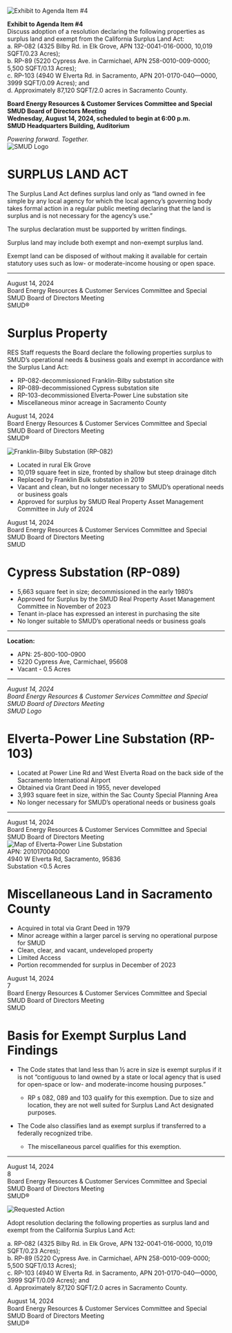 <!-- Page 1 -->
![Exhibit to Agenda Item #4](https://via.placeholder.com/1365x768.png?text=Exhibit+to+Agenda+Item+%234)

**Exhibit to Agenda Item #4**  
Discuss adoption of a resolution declaring the following properties as surplus land and exempt from the California Surplus Land Act:  
a. RP-082 (4325 Bilby Rd. in Elk Grove, APN 132-0041-016-0000, 10,019 SQFT/0.23 Acres);  
b. RP-89 (5220 Cypress Ave. in Carmichael, APN 258-0010-009-0000; 5,500 SQFT/0.13 Acres);  
c. RP-103 (4940 W Elverta Rd. in Sacramento, APN 201-0170-040—0000, 3999 SQFT/0.09 Acres); and  
d. Approximately 87,120 SQFT/2.0 acres in Sacramento County.  

**Board Energy Resources & Customer Services Committee and Special SMUD Board of Directors Meeting**  
**Wednesday, August 14, 2024, scheduled to begin at 6:00 p.m.**  
**SMUD Headquarters Building, Auditorium**  

*Powering forward. Together.*  
![SMUD Logo](https://via.placeholder.com/100x50.png?text=SMUD+Logo)
<!-- Page 2 -->
# SURPLUS LAND ACT

The Surplus Land Act defines surplus land only as “land owned in fee simple by any local agency for which the local agency’s governing body takes formal action in a regular public meeting declaring that the land is surplus and is not necessary for the agency’s use.”

The surplus declaration must be supported by written findings.

Surplus land may include both exempt and non-exempt surplus land.

Exempt land can be disposed of without making it available for certain statutory uses such as low- or moderate-income housing or open space.

---

August 14, 2024  
Board Energy Resources & Customer Services Committee and Special SMUD Board of Directors Meeting  
SMUD®
<!-- Page 3 -->
# Surplus Property

RES Staff requests the Board declare the following properties surplus to SMUD’s operational needs & business goals and exempt in accordance with the Surplus Land Act:

- RP-082-decommissioned Franklin-Bilby substation site
- RP-089-decommissioned Cypress substation site
- RP-103-decommissioned Elverta-Power Line substation site
- Miscellaneous minor acreage in Sacramento County

August 14, 2024  
Board Energy Resources & Customer Services Committee and Special SMUD Board of Directors Meeting  
SMUD®
<!-- Page 4 -->
![Franklin-Bilby Substation (RP-082)](https://via.placeholder.com/768x1365.png?text=Franklin-Bilby+Substation+(RP-082))

- Located in rural Elk Grove
- 10,019 square feet in size, fronted by shallow but steep drainage ditch
- Replaced by Franklin Bulk substation in 2019
- Vacant and clean, but no longer necessary to SMUD’s operational needs or business goals
- Approved for surplus by SMUD Real Property Asset Management Committee in July of 2024

August 14, 2024  
Board Energy Resources & Customer Services Committee and Special SMUD Board of Directors Meeting  
SMUD
<!-- Page 5 -->
# Cypress Substation (RP-089)

- 5,663 square feet in size; decommissioned in the early 1980’s
- Approved for Surplus by the SMUD Real Property Asset Management Committee in November of 2023
- Tenant in-place has expressed an interest in purchasing the site
- No longer suitable to SMUD’s operational needs or business goals

---

**Location:**
- APN: 25-800-100-0900
- 5220 Cypress Ave, Carmichael, 95608
- Vacant - 0.5 Acres

---

*August 14, 2024*  
*Board Energy Resources & Customer Services Committee and Special SMUD Board of Directors Meeting*  
*SMUD Logo*
<!-- Page 6 -->
# Elverta-Power Line Substation (RP-103)

- Located at Power Line Rd and West Elverta Road on the back side of the Sacramento International Airport
- Obtained via Grant Deed in 1955, never developed
- 3,993 square feet in size, within the Sac County Special Planning Area
- No longer necessary for SMUD’s operational needs or business goals

---

August 14, 2024  
Board Energy Resources & Customer Services Committee and Special SMUD Board of Directors Meeting  
![Map of Elverta-Power Line Substation](https://example.com/map)  
APN: 2010170040000  
4940 W Elverta Rd, Sacramento, 95836  
Substation <0.5 Acres  
<!-- Page 7 -->
# Miscellaneous Land in Sacramento County
- Acquired in total via Grant Deed in 1979
- Minor acreage within a larger parcel is serving no operational purpose for SMUD
- Clean, clear, and vacant, undeveloped property
- Limited Access
- Portion recommended for surplus in December of 2023

August 14, 2024  
7  
Board Energy Resources & Customer Services Committee and Special SMUD Board of Directors Meeting  
SMUD
<!-- Page 8 -->
# Basis for Exempt Surplus Land Findings

- The Code states that land less than ½ acre in size is exempt surplus if it is not “contiguous to land owned by a state or local agency that is used for open-space or low- and moderate-income housing purposes.”
  - RP s 082, 089 and 103 qualify for this exemption. Due to size and location, they are not well suited for Surplus Land Act designated purposes.

- The Code also classifies land as exempt surplus if transferred to a federally recognized tribe.
  - The miscellaneous parcel qualifies for this exemption.

---

August 14, 2024  
8  
Board Energy Resources & Customer Services Committee and Special SMUD Board of Directors Meeting  
SMUD®
<!-- Page 9 -->
![Requested Action](https://via.placeholder.com/1365x768.png?text=Requested+Action)

Adopt resolution declaring the following properties as surplus land and exempt from the California Surplus Land Act:

a. RP-082 (4325 Bilby Rd. in Elk Grove, APN 132-0041-016-0000, 10,019 SQFT/0.23 Acres);  
b. RP-89 (5220 Cypress Ave. in Carmichael, APN 258-0010-009-0000; 5,500 SQFT/0.13 Acres);  
c. RP-103 (4940 W Elverta Rd. in Sacramento, APN 201-0170-040—0000, 3999 SQFT/0.09 Acres); and  
d. Approximately 87,120 SQFT/2.0 acres in Sacramento County.  

August 14, 2024  
Board Energy Resources & Customer Services Committee and Special SMUD Board of Directors Meeting  
SMUD®
